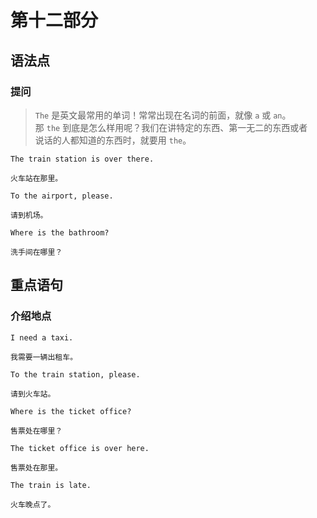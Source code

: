 # 第十二部分

## 语法点

### 提问

> `The` 是英文最常用的单词！常常出现在名词的前面，就像 `a` 或 `an`。  
> 那 `the` 到底是怎么样用呢？我们在讲特定的东西、第一无二的东西或者  
> 说话的人都知道的东西时，就要用 `the`。

```text
The train station is over there.

火车站在那里。
```

```text
To the airport, please.

请到机场。
```

```text
Where is the bathroom?

洗手间在哪里？
```

## 重点语句

### 介绍地点

```text
I need a taxi.

我需要一辆出租车。
```

```text
To the train station, please.

请到火车站。
```

```text
Where is the ticket office?

售票处在哪里？
```

```text
The ticket office is over here.

售票处在那里。
```

```text
The train is late.

火车晚点了。
```
